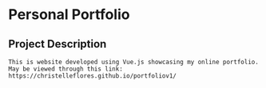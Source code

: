 # Personal Portfolio

## Project Description
```
This is website developed using Vue.js showcasing my online portfolio.
May be viewed through this link: https://christelleflores.github.io/portfoliov1/
```
